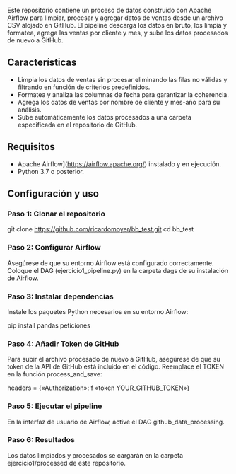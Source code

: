 
Este repositorio contiene un proceso de datos construido con Apache Airflow para limpiar, procesar y agregar datos de ventas desde un archivo CSV alojado en GitHub. El pipeline descarga los datos en bruto, los limpia y formatea, agrega las ventas por cliente y mes, y sube los datos procesados de nuevo a GitHub.

## Características
- Limpia los datos de ventas sin procesar eliminando las filas no válidas y filtrando en función de criterios predefinidos.
- Formatea y analiza las columnas de fecha para garantizar la coherencia.
- Agrega los datos de ventas por nombre de cliente y mes-año para su análisis.
- Sube automáticamente los datos procesados a una carpeta especificada en el repositorio de GitHub.

## Requisitos
- Apache Airflow](https://airflow.apache.org/) instalado y en ejecución.
- Python 3.7 o posterior.

## Configuración y uso

### Paso 1: Clonar el repositorio

git clone https://github.com/ricardomoyer/bb_test.git
cd bb_test
### Paso 2: Configurar Airflow
Asegúrese de que su entorno Airflow está configurado correctamente. Coloque el DAG (ejercicio1_pipeline.py) en la carpeta dags de su instalación de Airflow.

### Paso 3: Instalar dependencias
Instale los paquetes Python necesarios en su entorno Airflow:


pip install pandas peticiones
### Paso 4: Añadir Token de GitHub 
Para subir el archivo procesado de nuevo a GitHub, asegúrese de que su token de la API de GitHub está incluido en el código. Reemplace el TOKEN en la función process_and_save:

headers = {«Authorization»: f «token YOUR_GITHUB_TOKEN»}

### Paso 5: Ejecutar el pipeline


En la interfaz de usuario de Airflow, active el DAG github_data_processing.

### Paso 6: Resultados
Los datos limpiados y procesados se cargarán en la carpeta ejercicio1/processed de este repositorio.
